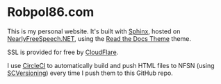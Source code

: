 # Robpol86.com

This is my personal website. It's built with [Sphinx](http://sphinx-doc.org/), hosted on
[NearlyFreeSpeech.NET](https://www.nearlyfreespeech.net/), using the
[Read the Docs Theme](https://github.com/snide/sphinx_rtd_theme) theme.

SSL is provided for free by [CloudFlare](https://www.cloudflare.com/).

I use [CircleCI](https://circleci.com/gh/Robpol86/robpol86.com) to automatically build and push HTML files to NFSN
(using [SCVersioning](https://robpol86.github.io/sphinxcontrib-versioning/)) every time I push them to this GitHub repo.

